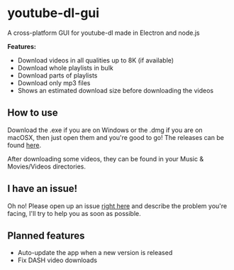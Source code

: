 # youtube-dl-gui
A cross-platform GUI for youtube-dl made in Electron and node.js

**Features:**
- Download videos in all qualities up to 8K (if available)
- Download whole playlists in bulk
- Download parts of playlists
- Download only mp3 files
- Shows an estimated download size before downloading the videos

## How to use
Download the .exe if you are on Windows or the .dmg if you are on macOSX, then just open them and you're good to go!
The releases can be found [here](https://github.com/jely2002/youtube-dl-gui/releases).

After downloading some videos, they can be found in your Music & Movies/Videos directories.

## I have an issue!
Oh no! Please open up an issue [right here](https://github.com/jely2002/youtube-dl-gui/issues) and describe the problem you're facing, I'll try to help you as soon as possible. 

## Planned features
- Auto-update the app when a new version is released
- Fix DASH video downloads
